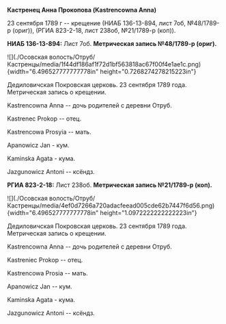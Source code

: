 **Кастренец Анна Прокопова (Kastrencowna Anna)**

23 сентября 1789 г -- крещение (НИАБ 136-13-894, лист 7об, №48/1789-р
(ориг)), (РГИА 823-2-18, лист 238об, №21/1789-р (коп)).

**НИАБ 136-13-894:** Лист 7об. **Метрическая запись №48/1789-р (ориг).**

![](./Осовская волость/Отруб/Кастренцы/media/1f44df186af1f72d1bf563818ac67f00f4e1ae1c.png){width="6.496527777777778in"
height="0.7268274278215223in"}

Дедиловичская Покровская церковь. 23 сентября 1789 года. Метрическая
запись о крещении.

Kastrencowna Anna -- дочь родителей с деревни Отруб.

Kastrenec Prokop -- отец.

Kastrencowa Prosyia -- мать.

Apanowicz Jan - кум.

Kaminska Agata - кума.

Jazgunowicz Antoni -- ксёндз.

**РГИА 823-2-18:** Лист 238об. **Метрическая запись №21/1789-р (коп).**

![](./Осовская волость/Отруб/Кастренцы/media/4ef0d7266a720adacfeead005cde62b7447f6d56.png){width="6.496527777777778in"
height="1.0972222222222223in"}

Дедиловичская Покровская церковь. 23 сентября 1789 года. Метрическая
запись о крещении.

Kastrencowna Anna -- дочь родителей с деревни Отруб.

Kastreniec Prokop -- отец.

Kastrencowa Prosia -- мать.

Apanowicz Jan -- кум.

Kaminska Agata - кума.

Jazgunowicz Antoni -- ксёндз.
